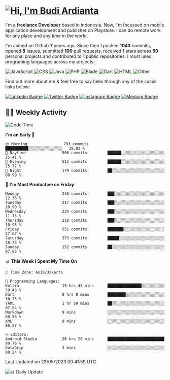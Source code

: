 # [![Hi, I'm Budi Ardianta](https://readme-typing-svg.herokuapp.com?size=24&vCenter=true&lines=%F0%9F%91%8B+Hi%2C+I'm+Budi+Ardianta+;%F0%9F%92%BB+Android+And+Web+Developer+)](https://git.io/typing-svg)

I'm a **freelance Developer** based in indonesia. Now, I'm focussed on mobile application development and publisher on Playstore. I can do remote work for any place and any time in the world.

I'm Joined on Github **7** years ago. Since then I pushed **1043** commits, opened **8** issues, submitted **100** pull requests, received **1** stars across **50** personal projects and contributed to **1** public repositories.
I most used programing languages across my projects:

![JavaScript](https://img.shields.io/badge/-JavaScript-%23f1e05a?style=flat&logo=JavaScript&logoColor=white)
![CSS](https://img.shields.io/badge/-CSS-%23563d7c?style=flat&logo=CSS&logoColor=white)
![Java](https://img.shields.io/badge/-Java-%23b07219?style=flat&logo=Java&logoColor=white)
![PHP](https://img.shields.io/badge/-PHP-%234F5D95?style=flat&logo=PHP&logoColor=white)
![Blade](https://img.shields.io/badge/-Blade-%23f7523f?style=flat&logo=Blade&logoColor=white)
![Dart](https://img.shields.io/badge/-Dart-%2300B4AB?style=flat&logo=Dart&logoColor=white)
![HTML](https://img.shields.io/badge/-HTML-%23e34c26?style=flat&logo=HTML&logoColor=white)
![Other](https://img.shields.io/badge/-Other-%23ededed?style=flat&logo=Other&logoColor=white)

Find out more about me & feel free to say hello through any of the social links below:

[![Linkedin Badge](https://img.shields.io/badge/-budiardianata-blue?style=flat&logo=Linkedin&logoColor=white&link=https://www.linkedin.com/in/budiardianata/)](https://www.linkedin.com/in/budiardianata/)
[![Twitter Badge](https://img.shields.io/badge/-budiardianata-%231DA1F2.svg?style=flat&logo=twitter&logoColor=white&link=https://www.twitter.com/budiardianata)](https://www.linkedin.com/in/budiardianata/)
[![Instagram Badge](https://img.shields.io/badge/-budiardianata-purple?style=flat&logo=instagram&logoColor=white&link=https://instagram.com/budiardianata/)](https://instagram.com/budiardianata)
[![Medium Badge](https://img.shields.io/badge/-@budiardianata-%2312100E.svg?style=flat&logo=Medium&logoColor=white&link=https://medium.com/@budiardianata/)](https://medium.com/@budiardianata)

## 👨‍💻 Weekly Activity
<!--START_SECTION:waka-->
![Code Time](http://img.shields.io/badge/Code%20Time-1%2C725%20hrs%2014%20mins-blue)

**I'm an Early 🐤** 

```text
🌞 Morning                793 commits         ██████████░░░░░░░░░░░░░░░   39.83 % 
🌆 Daytime                506 commits         ██████░░░░░░░░░░░░░░░░░░░   25.41 % 
🌃 Evening                513 commits         ██████░░░░░░░░░░░░░░░░░░░   25.77 % 
🌙 Night                  179 commits         ██░░░░░░░░░░░░░░░░░░░░░░░   08.99 % 
```
📅 **I'm Most Productive on Friday** 

```text
Monday                   246 commits         ███░░░░░░░░░░░░░░░░░░░░░░   12.36 % 
Tuesday                  217 commits         ███░░░░░░░░░░░░░░░░░░░░░░   10.90 % 
Wednesday                234 commits         ███░░░░░░░░░░░░░░░░░░░░░░   11.75 % 
Thursday                 218 commits         ███░░░░░░░░░░░░░░░░░░░░░░   10.95 % 
Friday                   551 commits         ███████░░░░░░░░░░░░░░░░░░   27.67 % 
Saturday                 373 commits         █████░░░░░░░░░░░░░░░░░░░░   18.73 % 
Sunday                   152 commits         ██░░░░░░░░░░░░░░░░░░░░░░░   07.63 % 
```


📊 **This Week I Spent My Time On** 

```text
🕑︎ Time Zone: Asia/Jakarta

💬 Programming Languages: 
Kotlin                   15 hrs 45 mins      ███████████████░░░░░░░░░░   59.43 % 
Dart                     8 hrs 8 mins        ████████░░░░░░░░░░░░░░░░░   30.75 % 
YAML                     1 hr 59 mins        ██░░░░░░░░░░░░░░░░░░░░░░░   07.54 % 
Markdown                 9 mins              ░░░░░░░░░░░░░░░░░░░░░░░░░   00.58 % 
XML                      9 mins              ░░░░░░░░░░░░░░░░░░░░░░░░░   00.57 % 

🔥 Editors: 
Android Studio           26 hrs 26 mins      █████████████████████████   99.76 % 
DataGrip                 3 mins              ░░░░░░░░░░░░░░░░░░░░░░░░░   00.24 % 
```


 Last Updated on 23/05/2023 00:41:59 UTC
<!--END_SECTION:waka-->

![📊 Daily Update](https://github.com/budiardianata/budiardianata/actions/workflows/update-activity.yml/badge.svg)
